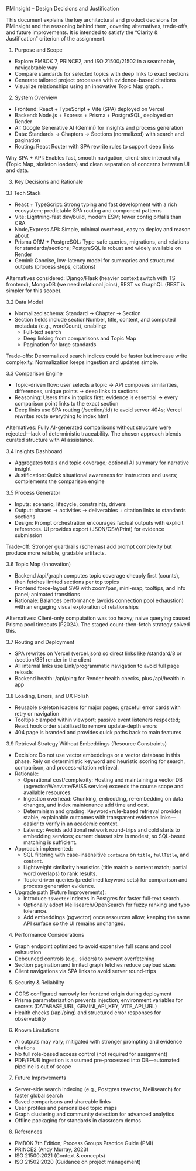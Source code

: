 PMInsight – Design Decisions and Justification

This document explains the key architectural and product decisions for PMInsight and the reasoning behind them, covering alternatives, trade-offs, and future improvements. It is intended to satisfy the “Clarity & Justification” criterion of the assignment.

1) Purpose and Scope
- Explore PMBOK 7, PRINCE2, and ISO 21500/21502 in a searchable, navigabtable way
- Compare standards for selected topics with deep links to exact sections
- Generate tailored project processes with evidence-based citations
- Visualize relationships using an innovative Topic Map graph...

2) System Overview
- Frontend: React + TypeScript + Vite (SPA) deployed on Vercel
- Backend: Node.js + Express + Prisma + PostgreSQL, deployed on Render
- AI: Google Generative AI (Gemini) for insights and process generation
- Data: Standards → Chapters → Sections (normalized) with search and pagination
- Routing: React Router with SPA rewrite rules to support deep links

Why SPA + API: Enables fast, smooth navigation, client-side interactivity (Topic Map, skeleton loaders) and clean separation of concerns between UI and data.

3) Key Decisions and Rationale

3.1 Tech Stack
- React + TypeScript: Strong typing and fast development with a rich ecosystem; predictable SPA routing and component patterns
- Vite: Lightning-fast dev/build, modern ESM; fewer config pitfalls than CRA
- Node/Express API: Simple, minimal overhead, easy to deploy and reason about
- Prisma ORM + PostgreSQL: Type-safe queries, migrations, and relations for standards/sections; PostgreSQL is robust and widely available on Render
- Gemini: Concise, low-latency model for summaries and structured outputs (process steps, citations)

Alternatives considered: Django/Flask (heavier context switch with TS frontend), MongoDB (we need relational joins), REST vs GraphQL (REST is simpler for this scope).

3.2 Data Model
- Normalized schema: Standard → Chapter → Section
- Section fields include sectionNumber, title, content, and computed metadata (e.g., wordCount), enabling:
  - Full-text search
  - Deep linking from comparisons and Topic Map
  - Pagination for large standards

Trade-offs: Denormalized search indices could be faster but increase write complexity. Normalization keeps ingestion and updates simple.

3.3 Comparison Engine
- Topic-driven flow: user selects a topic → API composes similarities, differences, unique points → deep links to sections
- Reasoning: Users think in topics first; evidence is essential → every comparison point links to the exact section
- Deep links use SPA routing (/section/:id) to avoid server 404s; Vercel rewrites route everything to index.html

Alternatives: Fully AI-generated comparisons without structure were rejected—lack of deterministic traceability. The chosen approach blends curated structure with AI assistance.

3.4 Insights Dashboard
- Aggregates totals and topic coverage; optional AI summary for narrative insight
- Justification: Quick situational awareness for instructors and users; complements the comparison engine

3.5 Process Generator
- Inputs: scenario, lifecycle, constraints, drivers
- Output: phases → activities → deliverables + citation links to standards sections
- Design: Prompt orchestration encourages factual outputs with explicit references. UI provides export (JSON/CSV/Print) for evidence submission

Trade-off: Stronger guardrails (schemas) add prompt complexity but produce more reliable, gradable artifacts.

3.6 Topic Map (Innovation)
- Backend /api/graph computes topic coverage cheaply first (counts), then fetches limited sections per top topics
- Frontend force-layout SVG with zoom/pan, mini-map, tooltips, and info panel; animated transitions
- Rationale: Balances performance (avoids connection pool exhaustion) with an engaging visual exploration of relationships

Alternatives: Client-only computation was too heavy; naive querying caused Prisma pool timeouts (P2024). The staged count-then-fetch strategy solved this.

3.7 Routing and Deployment
- SPA rewrites on Vercel (vercel.json) so direct links like /standard/8 or /section/351 render in the client
- All internal links use Link/programmatic navigation to avoid full page reloads
- Backend health: /api/ping for Render health checks, plus /api/health in app

3.8 Loading, Errors, and UX Polish
- Reusable skeleton loaders for major pages; graceful error cards with retry or navigation
- Tooltips clamped within viewport; passive event listeners respected; React hook order stabilized to remove update-depth errors
- 404 page is branded and provides quick paths back to main features

3.9 Retrieval Strategy Without Embeddings (Resource Constraints)
- Decision: Do not use vector embeddings or a vector database in this phase. Rely on deterministic keyword and heuristic scoring for search, comparison, and process-citation retrieval.
- Rationale:
  - Operational cost/complexity: Hosting and maintaining a vector DB (pgvector/Weaviate/FAISS service) exceeds the course scope and available resources.
  - Ingestion overhead: Chunking, embedding, re-embedding on data changes, and index maintenance add time and cost.
  - Determinism and grading: Keyword+rule-based retrieval provides stable, explainable outcomes with transparent evidence links—easier to verify in an academic context.
  - Latency: Avoids additional network round-trips and cold starts to embedding services; current dataset size is modest, so SQL-based matching is sufficient.
- Approach implemented:
  - SQL filtering with case-insensitive `contains` on `title`, `fullTitle`, and `content`.
  - Lightweight similarity heuristics (title match > content match; partial word overlaps) to rank results.
  - Topic-driven queries (predefined keyword sets) for comparison and process generation evidence.
- Upgrade path (Future Improvements):
  - Introduce `tsvector` indexes in Postgres for faster full-text search.
  - Optionally adopt Meilisearch/OpenSearch for fuzzy ranking and typo tolerance.
  - Add embeddings (pgvector) once resources allow, keeping the same API surface so the UI remains unchanged.

4) Performance Considerations
- Graph endpoint optimized to avoid expensive full scans and pool exhaustion
- Debounced controls (e.g., sliders) to prevent overfetching
- Section pagination and limited graph fetches reduce payload sizes
- Client navigations via SPA links to avoid server round-trips

5) Security & Reliability
- CORS configured narrowly for frontend origin during deployment
- Prisma parameterization prevents injection; environment variables for secrets (DATABASE_URL, GEMINI_API_KEY, VITE_API_URL)
- Health checks (/api/ping) and structured error responses for observability

6) Known Limitations
- AI outputs may vary; mitigated with stronger prompting and evidence citations
- No full role-based access control (not required for assignment)
- PDF/EPUB ingestion is assumed pre-processed into DB—automated pipeline is out of scope

7) Future Improvements
- Server-side search indexing (e.g., Postgres tsvector, Meilisearch) for faster global search
- Saved comparisons and shareable links
- User profiles and personalized topic maps
- Graph clustering and community detection for advanced analytics
- Offline packaging for standards in classroom demos

8) References
- PMBOK 7th Edition; Process Groups Practice Guide (PMI)
- PRINCE2 (Andy Murray, 2023)
- ISO 21500:2021 (Context & concepts)
- ISO 21502:2020 (Guidance on project management)


